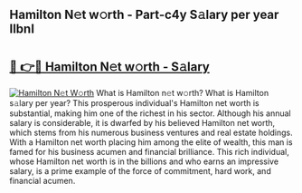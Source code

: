 ## Hamilton N𝚎t w𝚘rth - Part-c4y S𝚊lary per year IlbnI

# <h2><a href="http://gc51x8.nevu.top/?p=Hamilton">🔗 👉🔴 Hamilton N𝚎t w𝚘rth - S𝚊lary</a></h2>

[![Hamilton N𝚎t W𝚘rth](https://i.imgur.com/Oavwk0R.jpeg)](http://gc51x8.nevu.top/?p=Hamilton)
What is Hamilton n𝚎t w𝚘rth? What is Hamilton s𝚊lary per year?
This prosperous individual's Hamilton net worth is substantial, making him one of the richest in his sector. Although his annual salary is considerable, it is dwarfed by his believed Hamilton net worth, which stems from his numerous business ventures and real estate holdings. With a Hamilton net worth placing him among the elite of wealth, this man is famed for his business acumen and financial brilliance. This rich individual, whose Hamilton net worth is in the billions and who earns an impressive salary, is a prime example of the force of commitment, hard work, and financial acumen.
